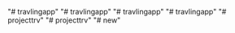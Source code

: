 "# travlingapp" 
"# travlingapp" 
"# travlingapp" 
"# travlingapp" 
"# projecttrv" 
"# projecttrv" 
"# new" 
